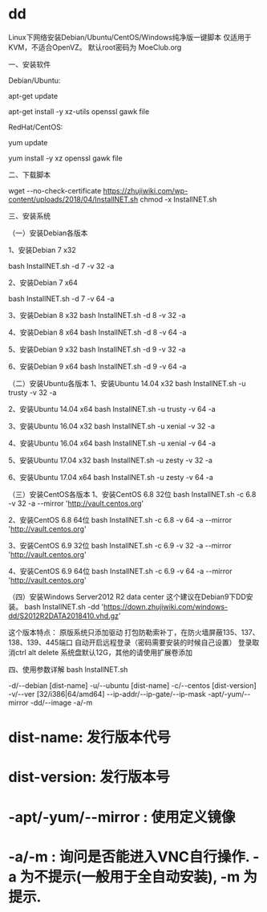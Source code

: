# dd
Linux下网络安装Debian/Ubuntu/CentOS/Windows纯净版一键脚本
仅适用于KVM，不适合OpenVZ。
默认root密码为 MoeClub.org

一、安装软件

Debian/Ubuntu:

apt-get update

apt-get install -y xz-utils openssl gawk file

RedHat/CentOS:

yum update

yum install -y xz openssl gawk file

二、下载脚本

wget --no-check-certificate https://zhujiwiki.com/wp-content/uploads/2018/04/InstallNET.sh
chmod -x InstallNET.sh

三、安装系统

（一）安装Debian各版本

1、安装Debian 7 x32

bash InstallNET.sh -d 7 -v 32 -a

2、安装Debian 7 x64

bash InstallNET.sh -d 7 -v 64 -a

3、安装Debian 8 x32
bash InstallNET.sh -d 8 -v 32 -a

4、安装Debian 8 x64
bash InstallNET.sh -d 8 -v 64 -a

5、安装Debian 9 x32
bash InstallNET.sh -d 9 -v 32 -a

6、安装Debian 9 x64
bash InstallNET.sh -d 9 -v 64 -a

（二）安装Ubuntu各版本
1、安装Ubuntu 14.04 x32
bash InstallNET.sh -u trusty -v 32 -a

2、安装Ubuntu 14.04 x64
bash InstallNET.sh -u trusty -v 64 -a

3、安装Ubuntu 16.04 x32
bash InstallNET.sh -u xenial -v 32 -a

4、安装Ubuntu 16.04 x64
bash InstallNET.sh -u xenial -v 64 -a

5、安装Ubuntu 17.04 x32
bash InstallNET.sh -u zesty -v 32 -a

6、安装Ubuntu 17.04 x64
bash InstallNET.sh -u zesty -v 64 -a

（三）安装CentOS各版本
1、安装CentOS 6.8 32位
bash InstallNET.sh -c 6.8 -v 32 -a --mirror 'http://vault.centos.org'

2、安装CentOS 6.8 64位
bash InstallNET.sh -c 6.8 -v 64 -a --mirror 'http://vault.centos.org'

3、安装CentOS 6.9 32位
bash InstallNET.sh -c 6.9 -v 32 -a --mirror 'http://vault.centos.org'

4、安装CentOS 6.9 64位
bash InstallNET.sh -c 6.9 -v 64 -a --mirror 'http://vault.centos.org'

（四）安装Windows Server2012 R2 data center
这个建议在Debian9下DD安装。
bash InstallNET.sh -dd 'https://down.zhujiwiki.com/windows-dd/S2012R2DATA2018410.vhd.gz'

这个版本特点：
原版系统只添加驱动
打包防勒索补丁，在防火墙屏蔽135、137、138、139、445端口
自动开启远程登录（密码需要安装的时候自己设置）
登录取消ctrl alt delete
系统盘默认12G，其他的请使用扩展卷添加

四、使用参数详解
bash InstallNET.sh

-d/--debian [dist-name]
-u/--ubuntu [dist-name]
-c/--centos [dist-version]
-v/--ver [32/i386|64/amd64]
--ip-addr/--ip-gate/--ip-mask
-apt/-yum/--mirror
-dd/--image
-a/-m
# dist-name: 发行版本代号
# dist-version: 发行版本号
# -apt/-yum/--mirror : 使用定义镜像
# -a/-m : 询问是否能进入VNC自行操作. -a 为不提示(一般用于全自动安装), -m 为提示.
